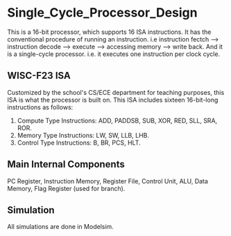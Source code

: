 ﻿# **Single_Cycle_Processor_Design**
This is a 16-bit processor, which supports 16 ISA instructions. It has the conventional procedure of running an instruction. i.e instruction fectch --> instruction decode --> execute --> accessing memory --> write back. And it is a single-cycle processor. i.e. it executes one instruction per clock cycle.

## WISC-F23 ISA ##
Customized by the school's CS/ECE department for teaching purposes, this ISA is what the processor is built on. This ISA includes sixteen 16-bit-long instructions as follows:

1. Compute Type Instructions: ADD, PADDSB, SUB, XOR, RED, SLL, SRA, ROR.
2. Memory Type Instructions:  LW, SW, LLB, LHB.
3. Control Type Instructions: B, BR, PCS, HLT.

## Main Internal Components ##
PC Register, Instruction Memory, Register File, Control Unit, ALU, Data Memory, Flag Register (used for branch).

## Simulation ##
All simulations are done in Modelsim.
